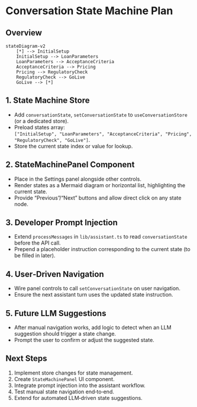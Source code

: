 # Conversation State Machine Plan

## Overview

```mermaid
stateDiagram-v2
    [*] --> InitialSetup
    InitialSetup --> LoanParameters
    LoanParameters --> AcceptanceCriteria
    AcceptanceCriteria --> Pricing
    Pricing --> RegulatoryCheck
    RegulatoryCheck --> GoLive
    GoLive --> [*]
```

## 1. State Machine Store
- Add `conversationState`, `setConversationState` to `useConversationStore` (or a dedicated store).
- Preload states array:  
  `["InitialSetup", "LoanParameters", "AcceptanceCriteria", "Pricing", "RegulatoryCheck", "GoLive"]`.
- Store the current state index or value for lookup.

## 2. StateMachinePanel Component
- Place in the Settings panel alongside other controls.
- Render states as a Mermaid diagram or horizontal list, highlighting the current state.
- Provide “Previous”/“Next” buttons and allow direct click on any state node.

## 3. Developer Prompt Injection
- Extend `processMessages` in `lib/assistant.ts` to read `conversationState` before the API call.
- Prepend a placeholder instruction corresponding to the current state (to be filled in later).

## 4. User‑Driven Navigation
- Wire panel controls to call `setConversationState` on user navigation.
- Ensure the next assistant turn uses the updated state instruction.

## 5. Future LLM Suggestions
- After manual navigation works, add logic to detect when an LLM suggestion should trigger a state change.
- Prompt the user to confirm or adjust the suggested state.

## Next Steps
1. Implement store changes for state management.  
2. Create `StateMachinePanel` UI component.  
3. Integrate prompt injection into the assistant workflow.  
4. Test manual state navigation end‑to‑end.  
5. Extend for automated LLM‑driven state suggestions.